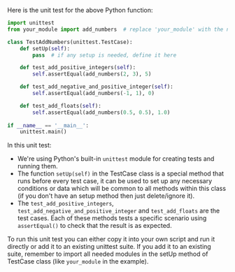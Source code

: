 Here is the unit test for the above Python function:

```python
import unittest
from your_module import add_numbers  # replace 'your_module' with the name of the module where this function resides.

class TestAddNumbers(unittest.TestCase):
    def setUp(self):
        pass  # if any setup is needed, define it here

    def test_add_positive_integers(self):
        self.assertEqual(add_numbers(2, 3), 5)

    def test_add_negative_and_positive_integer(self):
        self.assertEqual(add_numbers(-1, 1), 0)

    def test_add_floats(self):
        self.assertEqual(add_numbers(0.5, 0.5), 1.0)
        
if __name__ == '__main__':
    unittest.main()
```

In this unit test:
- We're using Python's built-in `unittest` module for creating tests and running them.
- The function `setUp(self)` in the TestCase class is a special method that runs before every test case, it can be used to set up any necessary conditions or data which will be common to all methods within this class (if you don't have an setup method then just delete/ignore it).
- The `test_add_positive_integers`, `test_add_negative_and_positive_integer` and `test_add_floats` are the test cases. Each of these methods tests a specific scenario using `assertEqual()` to check that the result is as expected. 

To run this unit test you can either copy it into your own script and run it directly or add it to an existing unittest suite. If you add it to an existing suite, remember to import all needed modules in the setUp method of TestCase class (like `your_module` in the example).
